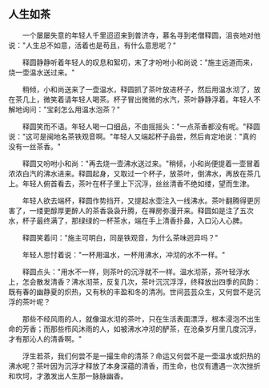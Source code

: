 ## 人生如茶

　　一个屡屡失意的年轻人千里迢迢来到普济寺，慕名寻到老僧释圆，沮丧地对他说："人生总不如意，活着也是苟且，有什么意思呢？"

　　释圆静静听着年轻人的叹息和絮叨，末了才吩咐小和尚说："施主远道而来，烧一壶温水送过来。"

　　稍倾，小和尚送来了一壶温水，释圆抓了茶叶放进杯子，然后用温水沏了，放在茶几上，微笑着请年轻人喝茶。杯子冒出微微的水汽，茶叶静静浮着。年轻人不解地询问："宝刹怎么用温水泡茶？"

　　释圆笑而不语。年轻人喝一口细品，不由摇摇头："一点茶香都没有呢。"释圆说："这可是闽地名茶铁观音啊。"年轻人又端起杯子品尝，然后肯定地说："真的没有一丝茶香。"

　　释圆又吩咐小和尚："再去烧一壶沸水送过来。"稍倾，小和尚便提着一壶冒着浓浓白汽的沸水进来。释圆起身，又取过一个杯子，放茶叶，倒沸水，再放在茶几上。年轻人俯首看去，茶叶在杯子里上下沉浮，丝丝清香不绝如缕，望而生津。

　　年轻人欲去端杯，释圆作势挡开，又提起水壶注入一线沸水。茶叶翻腾得更厉害了，一缕更醇厚更醉人的茶香袅袅升腾，在禅房弥漫开来。释圆如是注了五次水，杯子最终满了，那绿绿的一杯茶水，端在手上清香扑鼻，入口沁人心脾。

　　释圆笑着问："施主可明白，同是铁观音，为什么茶味迥异吗？"

　　年轻人思忖着说："一杯用温水，一杯用沸水，冲沏的水不一样。"

　　释圆点头："用水不一样，则茶叶的沉浮就不一样。温水沏茶，茶叶轻浮水上，怎会散发清香？沸水沏茶，反复几次，茶叶沉沉浮浮，终释放出四季的风韵：既有春的幽静夏的炽热，又有秋的丰盈和冬的清冽。世间芸芸众生，又何尝不是沉浮的茶叶呢？

　　那些不经风雨的人，就像温水沏的茶叶，只在生活表面漂浮，根本浸泡不出生命的芳香；而那些栉风沐雨的人，如被沸水冲沏的酽茶，在沧桑岁月里几度沉浮，才有那沁人的清香啊。"

　　浮生若茶，我们何尝不是一撮生命的清茶？命运又何尝不是一壶温水或炽热的沸水呢？茶叶因为沉浮才释放了本身深蕴的清香，而生命，也仅有遭遇一次次挫折和坎坷，才激发出人生那一脉脉幽香。

